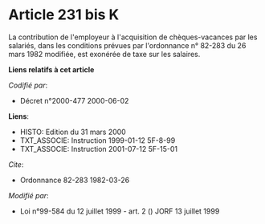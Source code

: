 # Article 231 bis K

La contribution de l'employeur à l'acquisition de chèques-vacances par les salariés, dans les conditions prévues par
l'ordonnance n° 82-283 du 26 mars 1982 modifiée, est exonérée de taxe sur les salaires.

**Liens relatifs à cet article**

_Codifié par_:

  - Décret n°2000-477 2000-06-02

**Liens**:

  - HISTO: Edition du 31 mars 2000
  - TXT_ASSOCIE: Instruction 1999-01-12 5F-8-99
  - TXT_ASSOCIE: Instruction 2001-07-12 5F-15-01

_Cite_:

  - Ordonnance 82-283 1982-03-26

_Modifié par_:

  - Loi n°99-584 du 12 juillet 1999 - art. 2 () JORF 13 juillet 1999
